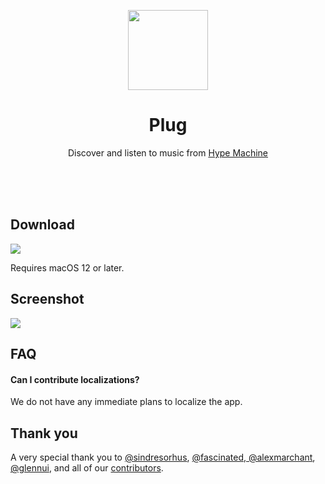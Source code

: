 <p align="center">
	<img src="Plug/Images.xcassets/AppIcon.appiconset/256.png" height="128">
	<h1 align="center">Plug</h1>
	<p align="center">Discover and listen to music from <a href="https://hypem.com">Hype Machine</a><p>
	<br>
	<br>
	<br>
</p>

## Download

[![](https://tools.applemediaservices.com/api/badges/download-on-the-mac-app-store/black/en-us?size=250x83&releaseDate=1615852800)](https://apps.apple.com/app/id1514182074)

Requires macOS 12 or later.

## Screenshot

![](Media/screenshot.jpg)

## FAQ

#### Can I contribute localizations?

We do not have any immediate plans to localize the app.

## Thank you

A very special thank you to [@sindresorhus](https://github.com/sindresorhus), [@fascinated](https://github.com/fascinated),[ @alexmarchant](https://github.com/alexmarchant), [@glennui](https://github.com/glennui), and all of our [contributors](https://github.com/wulkano/plug/contributors).
